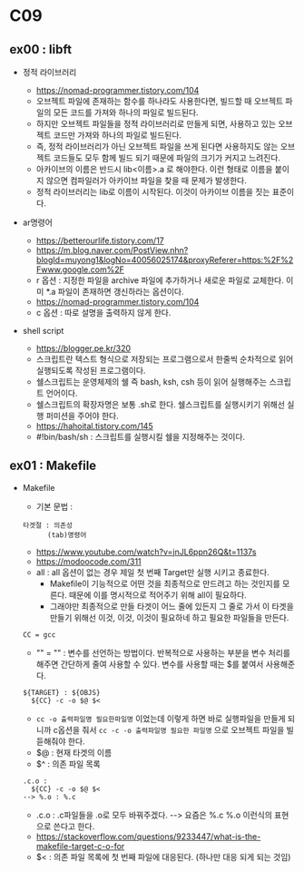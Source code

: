 # C09
## ex00 : libft
* 정적 라이브러리
  - <https://nomad-programmer.tistory.com/104>
  - 오브젝트 파일에 존재하는 함수를 하나라도 사용한다면, 빌드할 때 오브젝트 파일의 모든 코드를 가져와 하나의 파일로 빌드된다.
  - 하지만 오브젝트 파일들을 정적 라이브러리로 만들게 되면, 사용하고 있는 오브젝트 코드만 가져와 하나의 파일로 빌드된다.
  - 즉, 정적 라이브러리가 아닌 오브젝트 파일을 쓰게 된다면 사용하지도 않는 오브젝트 코드들도 모두 함께 빌드 되기 때문에 파일의 크기가 커지고 느려진다.
  - 아카이브의 이름은 반드시 lib<이름>.a 로 해야한다. 이런 형태로 이름을 붙이지 않으면 컴파일러가 아카이브 파일을 찾을 때 문제가 발생한다.
  - 정적 라이브러리는 lib로 이름이 시작된다. 이것이 아카이브 이름을 짓는 표준이다.

* ar명령어
  - <https://betterourlife.tistory.com/17>
  - <https://m.blog.naver.com/PostView.nhn?blogId=muyong1&logNo=40056025174&proxyReferer=https:%2F%2Fwww.google.com%2F>
  - r 옵션 : 지정한 파일을 archive 파일에 추가하거나 새로운 파일로 교체한다. 이미 \*.a 파일이 존재하면 갱신하라는 옵션이다.
  - <https://nomad-programmer.tistory.com/104>
  - c 옵션 : 따로 설명을 출력하지 않게 한다.

* shell script
  - <https://blogger.pe.kr/320>
  - 스크립트란 텍스트 형식으로 저장되는 프로그램으로서 한줄씩 순차적으로 읽어 실행되도록 작성된 프로그램이다.
  - 쉘스크립트는 운영체제의 쉘 즉 bash, ksh, csh 등이 읽어 실행해주는 스크립트 언어이다.
  - 쉘스크립트의 확장자명은 보통 .sh로 한다. 쉘스크립트를 실행시키기 위해선 실행 퍼미션을 주어야 한다.
  - <https://hahoital.tistory.com/145>
  - #!bin/bash/sh : 스크립트를 실행시킬 쉘을 지정해주는 것이다.

## ex01 : Makefile
* Makefile
  - 기본 문법 : 
  ```
  타겟절 : 의존성
        (tab)명령어
  ```
  - <https://www.youtube.com/watch?v=jnJL6ppn26Q&t=1137s>
  - <https://modoocode.com/311>
  - all : all 옵션이 없는 경우 제일 첫 번째 Target만 실행 시키고 종료한다.
    - Makefile이 기능적으로 어떤 것을 최종적으로 만드려고 하는 것인지를 모른다. 때문에 이를 명시적으로 적어주기 위해 all이 필요하다.
    - 그래야만 최종적으로 만들 타겟이 어느 줄에 있든지 그 줄로 가서 이 타겟을 만들기 위해선 이것, 이것, 이것이 필요하네 하고 필요한 파일들을 만든다.

  ```shell
  CC = gcc
  ```
  - "" = "" : 변수를 선언하는 방법이다. 반복적으로 사용하는 부분을 변수 처리를 해주면 간단하게 줄여 사용할 수 있다. 변수를 사용할 때는 \$를 붙여서 사용해준다.

  ```shell
  ${TARGET} : ${OBJS}
    ${CC} -c -o $@ $<
  ```
  - ```cc -o 출력파일명 필요한파일명``` 이었는데 이렇게 하면 바로 실행파일을 만들게 되니까 c옵션을 줘서 ```cc -c -o 출력파일명 필요한 파일명``` 으로 오브젝트 파일을 빌듣해줘야 한다. 
  - \$@ : 현재 타겟의 이름
  - $^ : 의존 파일 목록
  ```shell
  .c.o :
    ${CC} -c -o $@ $<
  --> %.o : %.c
  ```
  - .c.o : .c파일들을 .o로 모두 바꿔주겠다. --> 요즘은 %.c %.o 이런식의 표현으로 쓴다고 한다.
  - <https://stackoverflow.com/questions/9233447/what-is-the-makefile-target-c-o-for>
  - $< : 의존 파일 목록에 첫 번째 파일에 대응된다. (하나만 대응 되게 되는 것임)
